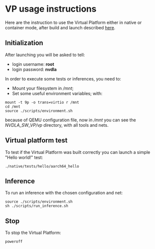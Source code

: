 # VP usage instructions
Here are the instruction to use the Virtual Platform either in native or container mode, after build and launch described [here](/vp/README.md).

## Initialization
After launching you will be asked to tell:
- login username: **root**
- login password: **nvdla**

In order to execute some tests or inferences, you need to:
- Mount your filesystem in */mnt*;
- Set some useful environment variables;
with:
```
mount -t 9p -o trans=virtio r /mnt
cd /mnt
source ./scripts/environment.sh
```
because of QEMU configuration file, now in */mnt* you can see the *NVDLA_SW_VP/vp* directory, with all tools and nets.

## Virtual platform test
To test if the Virtual Platform was built correctly you can launch a simple "Hello world!" test:
```
./native/tests/hello/aarch64_hello
```

## Inference
To run an inference with the chosen configuration and net:
```
source ./scripts/environment.sh
sh ./scripts/run_inference.sh
```

## Stop
To stop the Virtual Platform:
```
poweroff
```